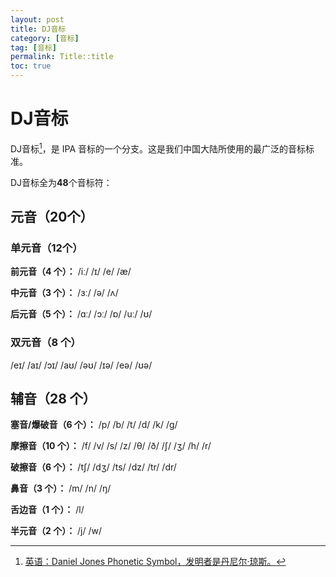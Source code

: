 ```yaml
---
layout: post
title: DJ音标
category: [音标]
tag: [音标]
permalink: Title::title
toc: true
---
```


# DJ音标
DJ音标[^DJ]，是 IPA 音标的一个分支。这是我们中国大陆所使用的最广泛的音标标准。

DJ音标全为**48**个音标符：
## 元音（20个）
### 单元音（12个）
**前元音（4 个）：** <key>/iː/</key> <key>/ɪ/</key> <key>/e/</key> <key>/æ/</key>

**中元音（3 个）：** <key>/ɜː/</key> <key>/ə/</key> <key>/ʌ/</key>

**后元音（5 个）：** <key>/ɑː/</key> <key>/ɔː/</key> <key>/ɒ/</key> <key>/uː/</key> <key>/ʊ/</key>

### 双元音（8 个）
<key>/eɪ/</key> <key>/aɪ/</key> <key>/ɔɪ/</key> <key>/aʊ/</key> <key>/əʊ/</key> <key>/ɪə/</key> <key>/eə/</key> <key>/ʊə/</key>

## 辅音（28 个）
**塞音/爆破音（6 个）：** <key>/p/</key> <key>/b/</key> <key>/t/</key> <key>/d/</key> <key>/k/</key> <key>/g/</key>

**摩擦音（10 个）：** <key>/f/</key> <key>/v/</key> <key>/s/</key> <key>/z/</key> <key>/θ/</key> <key>/ð/</key> <key>/ʃ/</key> <key>/ʒ/</key> <key>/h/</key> <key>/r/</key>

**破擦音（6 个）：** <key>/tʃ/</key> <key>/dʒ/</key> <key>/ts/</key> <key>/dz/</key> <key>/tr/</key> <key>/dr/</key>

**鼻音（3 个）：** <key>/m/</key> <key>/n/</key> <key>/ŋ/</key>

**舌边音（1 个）：** <key>/l/</key>

**半元音（2 个）：** <key>/j/</key> <key>/w/</key>

[^DJ]: [英语：Daniel Jones Phonetic Symbol，发明者是丹尼尔·琼斯。](https://zh.wikipedia.org/wiki/DJ%E9%9F%B3%E6%A8%99)